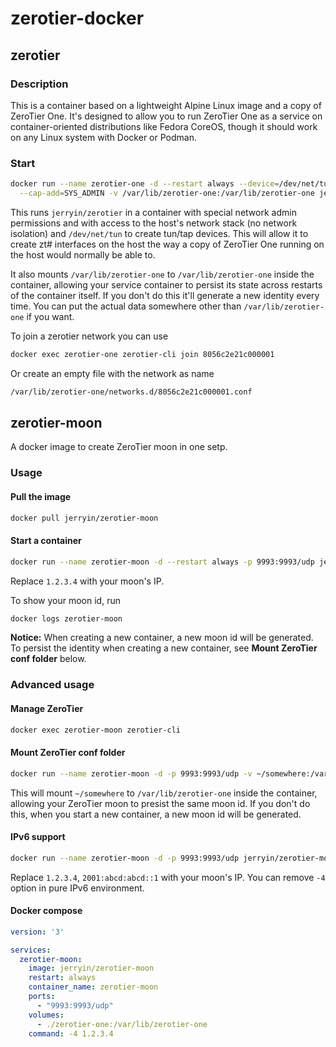 # zerotier-docker

## zerotier

### Description

This is a container based on a lightweight Alpine Linux image and a copy of ZeroTier One. It's designed to allow you to run ZeroTier One as a service on container-oriented distributions like Fedora CoreOS, though it should work on any Linux system with Docker or Podman.

### Start

```bash
docker run --name zerotier-one -d --restart always --device=/dev/net/tun --net=host --cap-add=NET_ADMIN \
  --cap-add=SYS_ADMIN -v /var/lib/zerotier-one:/var/lib/zerotier-one jerryin/zerotier
```

This runs `jerryin/zerotier` in a container with special network admin permissions and with access to the host's network stack (no network isolation) and `/dev/net/tun` to create tun/tap devices. This will allow it to create zt# interfaces on the host the way a copy of ZeroTier One running on the host would normally be able to.

It also mounts `/var/lib/zerotier-one` to `/var/lib/zerotier-one` inside the container, allowing your service container to persist its state across restarts of the container itself. If you don't do this it'll generate a new identity every time. You can put the actual data somewhere other than `/var/lib/zerotier-one` if you want.

To join a zerotier network you can use

```bash
docker exec zerotier-one zerotier-cli join 8056c2e21c000001
```

Or create an empty file with the network as name

```bash
/var/lib/zerotier-one/networks.d/8056c2e21c000001.conf
```

## zerotier-moon

A docker image to create ZeroTier moon in one setp.

### Usage

#### Pull the image

```bash
docker pull jerryin/zerotier-moon
```

#### Start a container

```bash
docker run --name zerotier-moon -d --restart always -p 9993:9993/udp jerryin/zerotier-moon -4 1.2.3.4
```

Replace `1.2.3.4` with your moon's IP.

To show your moon id, run

```bash
docker logs zerotier-moon
```

**Notice:**
When creating a new container, a new moon id will be generated. To persist the identity when creating a new container, see **Mount ZeroTier conf folder** below.

### Advanced usage

#### Manage ZeroTier

```bash
docker exec zerotier-moon zerotier-cli
```

#### Mount ZeroTier conf folder

```bash
docker run --name zerotier-moon -d -p 9993:9993/udp -v ~/somewhere:/var/lib/zerotier-one jerryin/zerotier-moon -4 1.2.3.4
```

This will mount `~/somewhere` to `/var/lib/zerotier-one` inside the container, allowing your ZeroTier moon to presist the same moon id.  If you don't do this, when you start a new container, a new moon id will be generated.

#### IPv6 support

```bash
docker run --name zerotier-moon -d -p 9993:9993/udp jerryin/zerotier-moon -4 1.2.3.4 -6 2001:abcd:abcd::1
```

Replace `1.2.3.4`, `2001:abcd:abcd::1` with your moon's IP. You can remove `-4` option in pure IPv6 environment.

#### Docker compose

```yml
version: '3'

services:
  zerotier-moon:
    image: jerryin/zerotier-moon
    restart: always
    container_name: zerotier-moon
    ports:
      - "9993:9993/udp"
    volumes:
      - ./zerotier-one:/var/lib/zerotier-one
    command: -4 1.2.3.4

```
